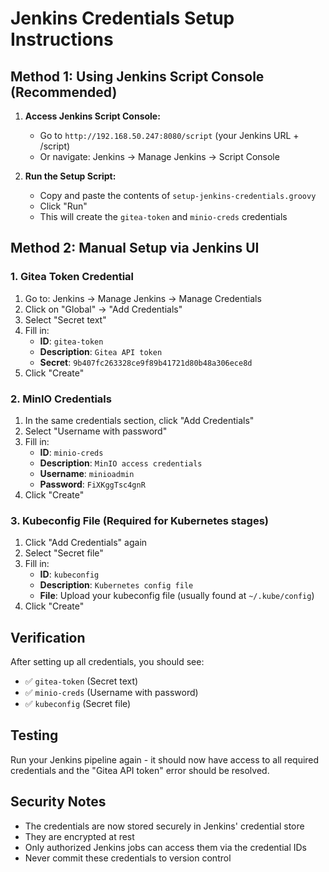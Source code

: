 # Jenkins Credentials Setup Instructions

## Method 1: Using Jenkins Script Console (Recommended)

1. **Access Jenkins Script Console:**
   - Go to `http://192.168.50.247:8080/script` (your Jenkins URL + /script)
   - Or navigate: Jenkins → Manage Jenkins → Script Console

2. **Run the Setup Script:**
   - Copy and paste the contents of `setup-jenkins-credentials.groovy`
   - Click "Run"
   - This will create the `gitea-token` and `minio-creds` credentials

## Method 2: Manual Setup via Jenkins UI

### 1. Gitea Token Credential

1. Go to: Jenkins → Manage Jenkins → Manage Credentials
2. Click on "Global" → "Add Credentials"
3. Select "Secret text"
4. Fill in:
   - **ID**: `gitea-token`
   - **Description**: `Gitea API token`
   - **Secret**: `9b407fc263328ce9f89b41721d80b48a306ece8d`
5. Click "Create"

### 2. MinIO Credentials

1. In the same credentials section, click "Add Credentials"
2. Select "Username with password"
3. Fill in:
   - **ID**: `minio-creds`
   - **Description**: `MinIO access credentials`
   - **Username**: `minioadmin`
   - **Password**: `FiXKggTsc4gnR`
4. Click "Create"

### 3. Kubeconfig File (Required for Kubernetes stages)

1. Click "Add Credentials" again
2. Select "Secret file"
3. Fill in:
   - **ID**: `kubeconfig`
   - **Description**: `Kubernetes config file`
   - **File**: Upload your kubeconfig file (usually found at `~/.kube/config`)
4. Click "Create"

## Verification

After setting up all credentials, you should see:
- ✅ `gitea-token` (Secret text)
- ✅ `minio-creds` (Username with password)
- ✅ `kubeconfig` (Secret file)

## Testing

Run your Jenkins pipeline again - it should now have access to all required credentials and the "Gitea API token" error should be resolved.

## Security Notes

- The credentials are now stored securely in Jenkins' credential store
- They are encrypted at rest
- Only authorized Jenkins jobs can access them via the credential IDs
- Never commit these credentials to version control